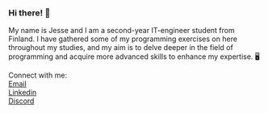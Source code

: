 ### Hi there! 👋

My name is Jesse and I am a second-year IT-engineer student from Finland. I have gathered some of my programming exercises on here throughout my studies,
and my aim is to delve deeper in the field of programming and acquire more advanced skills to enhance my expertise. 🖥️

 Connect with me:  
 [Email](mailto:jesse.sillman@yahoo.com)  
 [Linkedin](https://www.linkedin.com/in/jesse-sillman-5b6912269/)  
 [Discord](https://discord.gg/nwqQmCJd)  



<!--
**jessesillman/jessesillman** is a ✨ _special_ ✨ repository because its `README.md` (this file) appears on your GitHub profile.

Here are some ideas to get you started:

- 🔭 I’m currently working on ...
- 🌱 I’m currently learning ...
- 👯 I’m looking to collaborate on ...
- 🤔 I’m looking for help with ...
- 💬 Ask me about ...
- 📫 How to reach me: ...
- 😄 Pronouns: ...
- ⚡ Fun fact: ...
-->
